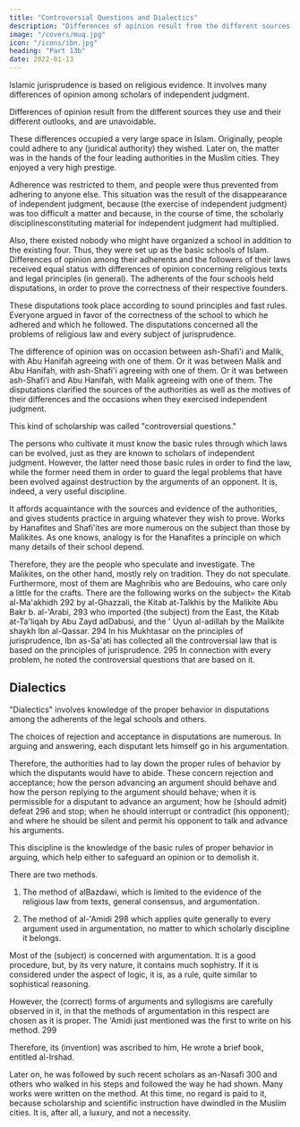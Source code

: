 ```yaml
---
title: "Controversial Questions and Dialectics"
description: "Differences of opinion result from the different sources they use and their different outlooks, and are unavoidable"
image: "/covers/muq.jpg"
icon: "/icons/ibn.jpg"
heading: "Part 13b"
date: 2022-01-13
---
```



<!-- The controversial questions 289 -->

Islamic jurisprudence is based on religious evidence. It involves many differences of opinion among scholars of independent judgment. 

Differences of opinion result from the different sources they use and their different outlooks, and are unavoidable.

These differences occupied a very large space in Islam. Originally, people could adhere to any (juridical authority) they wished. Later on, the matter was in the hands of the four leading authorities in the Muslim cities. They enjoyed a very high prestige. 

Adherence was restricted to them, and people were thus prevented from adhering to anyone else. This situation was the result of the disappearance of independent judgment, because (the exercise of independent judgment) was too difficult a matter and because, in the course of time, the scholarly disciplinesconstituting material for independent judgment had multiplied. 

Also, there existed nobody who might have organized a school in addition to the existing four. Thus, they were set up as the basic schools of Islam. Differences of opinion among their adherents and the followers of their laws received equal status with differences of opinion concerning religious texts and legal principles (in general). The adherents of the four schools held disputations, in order to prove the correctness of their respective founders. 

These disputations took place according to sound principles and fast rules. Everyone argued in favor of the correctness of the school to which he adhered and which he followed. The disputations concerned all the problems of religious law and every subject of jurisprudence. 

The difference of opinion was on occasion between ash-Shafi'i and Malik, with Abu Hanifah agreeing with one of them. Or it was between Malik and Abu Hanifah, with ash-Shafi'i agreeing with one of them. Or it was between ash-Shafi'i and Abu Hanifah, with Malik agreeing with one of them. The disputations clarified the sources of the authorities as well as the motives of their differences and the occasions when they exercised independent judgment.

This kind of scholarship was called "controversial questions." 

The persons who cultivate it must know the basic rules through which laws can be evolved, just as they are known to scholars of independent judgment. However, the latter need
those basic rules in order to find the law, while the former need them in order to guard the legal problems that have been evolved against destruction by the arguments of an opponent. It is, indeed, a very useful discipline. 

It affords acquaintance with the sources and evidence of the authorities, and gives students practice in arguing whatever they wish to prove. Works by Hanafites and Shafi'ites are more numerous on the subject than those by Malikites. As one knows, analogy is for the Hanafites a principle on which many details of their school depend.

Therefore, they are the people who speculate and investigate. The Malikites, on the other hand, mostly rely on tradition. They do not speculate. Furthermore, most of them are Maghribis who are Bedouins, who care only a little for the crafts. There are the following works on the subject= the Kitab al-Ma'akhidh 292 by al-Ghazzali, the Kitab at-Talkhis by the Malikite Abu Bakr b. al-'Arabi, 293 who imported (the subject) from the East, the Kitab at-Ta'liqah by Abu Zayd adDabusi, and the ' Uyun al-adillah by the Malikite shaykh Ibn al-Qassar. 294 In his Mukhtasar on the principles of jurisprudence, Ibn as-Sa'ati has collected all the controversial law that is based on the principles of jurisprudence. 295 In connection with every problem, he noted the controversial questions that are based on it.


## Dialectics

"Dialectics" involves knowledge of the proper behavior in disputations among the adherents of the legal schools and others. 

The choices of rejection and acceptance in disputations are numerous. In arguing and answering, each disputant lets himself go in his argumentation. 

<!-- Some of it is correct.
Some of it is wrong.  -->

Therefore, the authorities had to lay down the proper rules of behavior by which the disputants would have to abide. These concern rejection and acceptance; how the person advancing an argument should behave and how the person replying to the argument should behave; when it is permissible for a disputant to advance an argument; how he (should admit) defeat 296 and stop; when he should interrupt or contradict (his opponent); and where he should be silent and permit his opponent to talk and advance his arguments. 

This discipline is the knowledge of the basic rules of proper behavior in arguing, which help either to safeguard an opinion or to demolish it<!-- , whether that opinion concerns jurisprudence or any other subject -->.

There are two methods. 

1. The method of alBazdawi, which is limited to the evidence of the religious law from texts, general consensus, and argumentation.

2. The method of al-'Amidi 298 which applies quite generally to every argument used in argumentation, no matter to which scholarly discipline it belongs.

Most of the (subject) is concerned with argumentation. It is a good procedure, but, by its very nature, it contains much sophistry. If it is considered under the aspect of logic, it is, as a rule, quite similar to sophistical reasoning.

However, the (correct) forms of arguments and syllogisms are carefully observed in it, in that the methods of argumentation in this respect are chosen as it is proper. The 'Amidi just mentioned was the first to write on his method. 299 

Therefore, its (invention) was ascribed to him, He wrote a brief book, entitled al-Irshad. 

Later on, he was followed by such recent scholars as an-Nasafi 300 and others who walked in his steps and followed the way he had shown. Many works were written on the method. At this time, no regard is paid to it, because scholarship and scientific instruction have dwindled in the Muslim cities. It is, after all, a luxury, and not a necessity.
